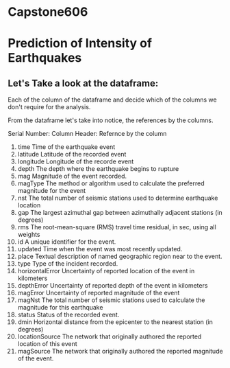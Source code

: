 # Capstone606
# Prediction of Intensity of Earthquakes



## Let's Take a look at the dataframe: 
Each of the column of the dataframe and decide which of the columns we don't require for the analysis.

From the dataframe let's take into notice, the references by the columns.

Serial Number:	Column Header:	Refernce by the column
01.	time	Time of the earthquake event
02.	latitude	Latitude of the recorded event
03.	longitude	Longitude of the recorde event
04.	depth	The depth where the earthquake begins to rupture
05.	mag	Magnitude of the event recorded.
06.	magType	The method or algorithm used to calculate the preferred magnitude for the event
07.	nst	The total number of seismic stations used to determine earthquake location
08.	gap	The largest azimuthal gap between azimuthally adjacent stations (in degrees)
09.	rms	The root-mean-square (RMS) travel time residual, in sec, using all weights
10.	id	A unique identifier for the event.
11.	updated	Time when the event was most recently updated.
12.	place	Textual description of named geographic region near to the event.
13.	type	Type of the incident recorded.
14.	horizontalError	Uncertainty of reported location of the event in kilometers
15.	depthError	Uncertainty of reported depth of the event in kilometers
16.	magError	Uncertainty of reported magnitude of the event
17.	magNst	The total number of seismic stations used to calculate the magnitude for this earthquake
18.	status	Status of the recorded event.
19.	dmin	Horizontal distance from the epicenter to the nearest station (in degrees)
20.	locationSource	The network that originally authored the reported location of this event
21.	magSource	The network that originally authored the reported magnitude of the event.
